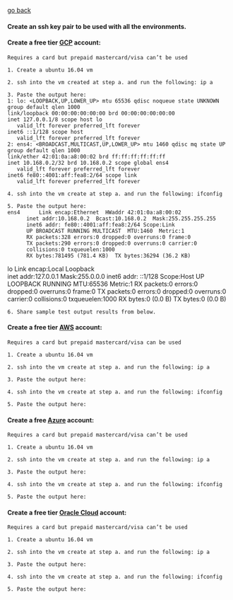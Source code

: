 [go back](../README.md)

   #### Create an ssh key pair to be used with all the environments.
  
   #### Create a free tier [GCP](https://cloud.google.com/) account:
    Requires a card but prepaid mastercard/visa can’t be used
    
    1. Create a ubuntu 16.04 vm

    2. ssh into the vm created at step a. and run the following: ip a

    3. Paste the output here: 
    1: lo: <LOOPBACK,UP,LOWER_UP> mtu 65536 qdisc noqueue state UNKNOWN group default qlen 1000
    link/loopback 00:00:00:00:00:00 brd 00:00:00:00:00:00
    inet 127.0.0.1/8 scope host lo
       valid_lft forever preferred_lft forever
    inet6 ::1/128 scope host 
       valid_lft forever preferred_lft forever
    2: ens4: <BROADCAST,MULTICAST,UP,LOWER_UP> mtu 1460 qdisc mq state UP group default qlen 1000
    link/ether 42:01:0a:a8:00:02 brd ff:ff:ff:ff:ff:ff
    inet 10.168.0.2/32 brd 10.168.0.2 scope global ens4
       valid_lft forever preferred_lft forever
    inet6 fe80::4001:aff:fea8:2/64 scope link 
       valid_lft forever preferred_lft forever

    4. ssh into the vm create at step a. and run the following: ifconfig

    5. Paste the output here:
    ens4      Link encap:Ethernet  HWaddr 42:01:0a:a8:00:02  
          inet addr:10.168.0.2  Bcast:10.168.0.2  Mask:255.255.255.255
          inet6 addr: fe80::4001:aff:fea8:2/64 Scope:Link
          UP BROADCAST RUNNING MULTICAST  MTU:1460  Metric:1
          RX packets:328 errors:0 dropped:0 overruns:0 frame:0
          TX packets:290 errors:0 dropped:0 overruns:0 carrier:0
          collisions:0 txqueuelen:1000 
          RX bytes:781495 (781.4 KB)  TX bytes:36294 (36.2 KB)
lo        Link encap:Local Loopback  
          inet addr:127.0.0.1  Mask:255.0.0.0
          inet6 addr: ::1/128 Scope:Host
          UP LOOPBACK RUNNING  MTU:65536  Metric:1
          RX packets:0 errors:0 dropped:0 overruns:0 frame:0
          TX packets:0 errors:0 dropped:0 overruns:0 carrier:0
          collisions:0 txqueuelen:1000 
          RX bytes:0 (0.0 B)  TX bytes:0 (0.0 B)

    

    6. Share sample test output results from below.
    
   #### Create a free tier [AWS](https://aws.amazon.com/free) account:
    Requires a card but prepaid mastercard/visa can be used

    1. Create a ubuntu 16.04 vm

    2. ssh into the vm create at step a. and run the following: ip a

    3. Paste the output here:

    4. ssh into the vm create at step a. and run the following: ifconfig

    5. Paste the output here:
    
   #### Create a free [Azure](https://azure.microsoft.com/en-us/free/) account:
    Requires a card but prepaid mastercard/visa can’t be used
    
    1. Create a ubuntu 16.04 vm

    2. ssh into the vm create at step a. and run the following: ip a

    3. Paste the output here:

    4. ssh into the vm create at step a. and run the following: ifconfig

    5. Paste the output here:

   #### Create a free tier [Oracle Cloud](https://www.oracle.com/cloud/free) account:
    Requires a card but prepaid mastercard/visa can’t be used

    1. Create a ubuntu 16.04 vm

    2. ssh into the vm create at step a. and run the following: ip a

    3. Paste the output here:

    4. ssh into the vm create at step a. and run the following: ifconfig

    5. Paste the output here:
